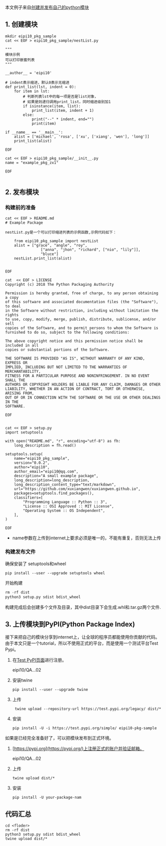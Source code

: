 本文例子来自[创建并发布自己的python模块](https://www.jianshu.com/p/905156486d79)

## 1. 创建模块

~~~
mkdir eipi10_pkg_sample
cat << EOF > eipi10_pkg_sample/nestList.py

"""
模块示例
可以打印嵌套列表
"""

__author__ = 'eipi10'

# indent表示缩进，默认0表示无缩进
def print_list(lst, indent = 0):
    for item in lst:
        # 判断列表lst中的每一项是否是list对象，
        # 如果是则递归调用print_list，同时缩进级别加1
        if isinstance(item, list):   
            print_list(item, indent + 1)
        else:
            print("--" * indent, end="")
            print(item)
            
if __name__ == '__main__':
    alist = ['michael', 'rosa', ['xu', ['xiang', 'wen'], 'long']]
    print_list(alist)

EOF

cat << EOF > eipi10_pkg_sample/__init__.py
name = "example_pkg_zx1"

EOF


~~~



## 2. 发布模块

### 构建前的准备

~~~
cat << EOF > README.md
# Example Package

nestList.py是一个可以打印缩进列表的示例函数,示例代码如下：

    from eipi10_pkg_sample import nestList
    alist = ["grace", "angle", "roy", 
                ["anna", "jhon", "richard", ["nio", "lily"]], 
                "bluce"]        
    nestList.print_list(alist)


EOF

cat  << EOF > LICENSE
Copyright (c) 2018 The Python Packaging Authority

Permission is hereby granted, free of charge, to any person obtaining a copy
of this software and associated documentation files (the "Software"), to deal
in the Software without restriction, including without limitation the rights
to use, copy, modify, merge, publish, distribute, sublicense, and/or sell
copies of the Software, and to permit persons to whom the Software is
furnished to do so, subject to the following conditions:

The above copyright notice and this permission notice shall be included in all
copies or substantial portions of the Software.

THE SOFTWARE IS PROVIDED "AS IS", WITHOUT WARRANTY OF ANY KIND, EXPRESS OR
IMPLIED, INCLUDING BUT NOT LIMITED TO THE WARRANTIES OF MERCHANTABILITY,
FITNESS FOR A PARTICULAR PURPOSE AND NONINFRINGEMENT. IN NO EVENT SHALL THE
AUTHORS OR COPYRIGHT HOLDERS BE LIABLE FOR ANY CLAIM, DAMAGES OR OTHER
LIABILITY, WHETHER IN AN ACTION OF CONTRACT, TORT OR OTHERWISE, ARISING FROM,
OUT OF OR IN CONNECTION WITH THE SOFTWARE OR THE USE OR OTHER DEALINGS IN THE
SOFTWARE.

EOF


cat << EOF > setup.py
import setuptools

with open("README.md", "r", encoding="utf-8") as fh:
    long_description = fh.read()

setuptools.setup(
    name="eipi10_pkg_sample",
    version="0.0.2",
    author="eipi10",
    author_email="eipi10@qq.com",
    description="A small example package",
    long_description=long_description,
    long_description_content_type="text/markdown",
    url="https://github.com/xuxiangwen/xuxiangwen.github.io",
    packages=setuptools.find_packages(),
    classifiers=[
        "Programming Language :: Python :: 3",
        "License :: OSI Approved :: MIT License",
        "Operating System :: OS Independent",
    ],
)

EOF
~~~

- name参数在上传到internet上要求必须是唯一的，不能有重复，否则无法上传

### 构建发布文件

确保安装了 setuptools和wheel

~~~
pip install --user --upgrade setuptools wheel
~~~

开始构建

~~~python
rm -rf dist
python3 setup.py sdist bdist_wheel
~~~

构建完成后会创建多个文件及目录，其中dist目录下会生成.whl和.tar.gz两个文件.



## 3. 上传模块到PyPI(Python Package Index)

接下来把自己的模块分享到internet上，让全球的程序员都能使用你贡献的代码。由于本文只是一个tutorial，所以不使用正式的平台，而是使用一个测试平台Test Pypi。

1. 在[Test PyPI页面](https://test.pypi.org/account/register/)进行注册。

   eipi10/QA...02

2. 安装twine

   ~~~
   pip install --user --upgrade twine
   ~~~

3. 上传

   ~~~
    twine upload --repository-url https://test.pypi.org/legacy/ dist/*
   ~~~

4. 安装

   ~~~
   pip install -U -i https://test.pypi.org/simple/ eipi10-pkg-sample
   ~~~

如果是已经完全准备好了，可以把模块发布到正式环境。

1. [https://pypi.org](https://pypi.org/)上注册正式的账户并验证邮箱。

   eipi10/QA...02

2. 上传

   ~~~
   twine upload dist/*
   ~~~

3. 安装

   ~~~
   pip install -U your-package-nam
   ~~~

   

## 代码汇总

~~~
cd <floder>
rm -rf dist
python3 setup.py sdist bdist_wheel
twine upload dist/*
~~~

